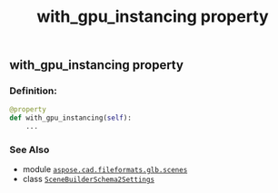 ﻿---
title: with_gpu_instancing property
second_title: Aspose.CAD for Python via .NET API References
description: 
type: docs
weight: 80
url: /python-net/aspose.cad.fileformats.glb.scenes/scenebuilderschema2settings/with_gpu_instancing/
is_root: false
---

## with_gpu_instancing property

### Definition:
```python
@property
def with_gpu_instancing(self):
    ...
```

### See Also
* module [`aspose.cad.fileformats.glb.scenes`](../../)
* class [`SceneBuilderSchema2Settings`](/cad/python-net/aspose.cad.fileformats.glb.scenes/scenebuilderschema2settings)
